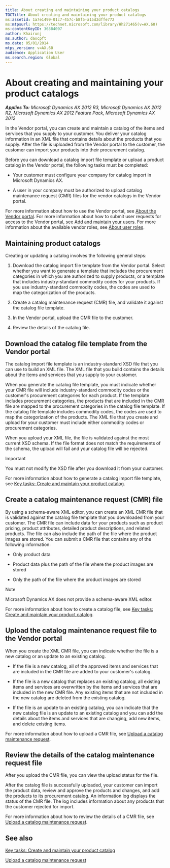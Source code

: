 ```yaml
---
title: About creating and maintaining your product catalogs
TOCTitle: About creating and maintaining your product catalogs
ms:assetid: 1a7e1499-01c7-457c-b8f5-a15d2dffe772
ms:mtpsurl: https://technet.microsoft.com/library/Hh271465(v=AX.60)
ms:contentKeyID: 36384097
author: Khairunj
ms.author: daxcpft
ms.date: 05/01/2014
mtps_version: v=AX.60
audience: Application User
ms.search.region: Global
---
```


# About creating and maintaining your product catalogs 


_**Applies To:** Microsoft Dynamics AX 2012 R3, Microsoft Dynamics AX 2012 R2, Microsoft Dynamics AX 2012 Feature Pack, Microsoft Dynamics AX 2012_

In the Vendor portal, you can create and maintain a catalog of the items and services that you supply to your customer. You deliver your catalog information in an XML file that contains details about the products that you supply. After the file is uploaded from the Vendor portal to the customer, the customer can import your products into their procurement catalog.

Before you can download a catalog import file template or upload a product catalog in the Vendor portal, the following tasks must be completed:

  - Your customer must configure your company for catalog import in Microsoft Dynamics AX.

  - A user in your company must be authorized to upload catalog maintenance request (CMR) files for the vendor catalogs in the Vendor portal.

For more information about how to use the Vendor portal, see [About the Vendor portal](about-the-vendor-portal.md). For more information about how to submit user requests for access to the Vendor portal, see [Add and maintain your users](add-and-maintain-your-users.md). For more information about the available vendor roles, see [About user roles](about-user-roles.md).

## Maintaining product catalogs

Creating or updating a catalog involves the following general steps:

1.  Download the catalog import file template from the Vendor portal. Select whether you want to generate a template that includes the procurement categories in which you are authorized to supply products, or a template that includes industry-standard commodity codes for your products. If you use industry-standard commodity codes, the codes are used to map the categorization of the products.

2.  Create a catalog maintenance request (CMR) file, and validate it against the catalog file template.

3.  In the Vendor portal, upload the CMR file to the customer.

4.  Review the details of the catalog file.

## Download the catalog file template from the Vendor portal

The catalog import file template is an industry-standard XSD file that you can use to build an XML file. The XML file that you build contains the details about the items and services that you supply to your customer.

When you generate the catalog file template, you must indicate whether your CMR file will include industry-standard commodity codes or the customer's procurement categories for each product. If the template includes procurement categories, the products that are included in the CMR file are mapped to the procurement categories in the catalog file template. If the catalog file template includes commodity codes, the codes are used to map the categorization of the products. The XML file that you create and upload for your customer must include either commodity codes or procurement categories.

When you upload your XML file, the file is validated against the most current XSD schema. If the file format does not match the requirements of the schema, the upload will fail and your catalog file will be rejected.


> [!IMPORTANT]
> <P>You must not modify the XSD file after you download it from your customer.</P>



For more information about how to generate a catalog import file template, see [Key tasks: Create and maintain your product catalog](key-tasks-create-and-maintain-your-product-catalog.md).

## Create a catalog maintenance request (CMR) file

By using a schema-aware XML editor, you can create an XML CMR file that is validated against the catalog file template that you downloaded from your customer. The CMR file can include data for your products such as product pricing, product attributes, detailed product descriptions, and related products. The file can also include the path of the file where the product images are stored. You can submit a CMR file that contains any of the following information:

  - Only product data

  - Product data plus the path of the file where the product images are stored

  - Only the path of the file where the product images are stored


> [!NOTE]
> <P>Microsoft Dynamics AX does not provide a schema-aware XML editor.</P>



For more information about how to create a catalog file, see [Key tasks: Create and maintain your product catalog](key-tasks-create-and-maintain-your-product-catalog.md).

## Upload the catalog maintenance request file to the Vendor portal

When you create the XML CMR file, you can indicate whether the file is a new catalog or an update to an existing catalog.

  - If the file is a new catalog, all of the approved items and services that are included in the CMR file are added to your customer's catalog.

  - If the file is a new catalog that replaces an existing catalog, all existing items and services are overwritten by the items and services that are included in the new CMR file. Any existing items that are not included in the new catalog are deleted from the existing catalog.

  - If the file is an update to an existing catalog, you can indicate that the new catalog file is an update to an existing catalog and you can add the details about the items and services that are changing, add new items, and delete existing items.

For more information about how to upload a CMR file, see [Upload a catalog maintenance request](upload-a-catalog-maintenance-request.md).

## Review the details of the catalog maintenance request file

After you upload the CMR file, you can view the upload status for the file.

After the catalog file is successfully uploaded, your customer can import the product data, review and approve the products and changes, and add the products to its procurement catalog. An information log displays the status of the CMR file. The log includes information about any products that the customer rejected for import.

For more information about how to review the details of a CMR file, see [Upload a catalog maintenance request](upload-a-catalog-maintenance-request.md).

## See also

[Key tasks: Create and maintain your product catalog](key-tasks-create-and-maintain-your-product-catalog.md)

[Upload a catalog maintenance request](upload-a-catalog-maintenance-request.md)

  


